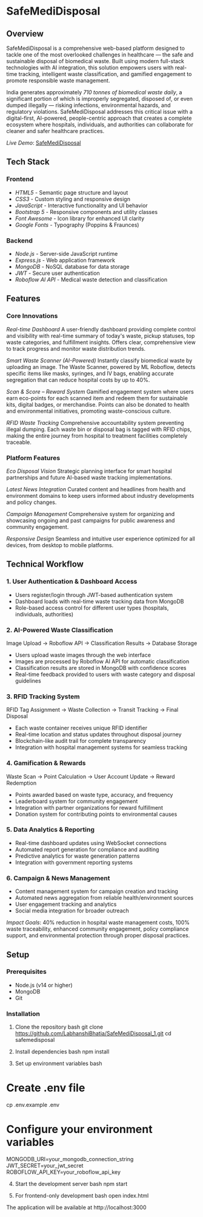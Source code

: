 # SafeMediDisposal

## Overview

SafeMediDisposal is a comprehensive web-based platform designed to tackle one of the most overlooked challenges in healthcare — the safe and sustainable disposal of biomedical waste. Built using modern full-stack technologies with AI integration, this solution empowers users with real-time tracking, intelligent waste classification, and gamified engagement to promote responsible waste management.

India generates approximately *710 tonnes of biomedical waste daily*, a significant portion of which is improperly segregated, disposed of, or even dumped illegally — risking infections, environmental hazards, and regulatory violations. SafeMediDisposal addresses this critical issue with a digital-first, AI-powered, people-centric approach that creates a complete ecosystem where hospitals, individuals, and authorities can collaborate for cleaner and safer healthcare practices.

*Live Demo*: [SafeMediDisposal](https://safemedidisposal1.netlify.app/)

## Tech Stack

### Frontend
- *HTML5* - Semantic page structure and layout
- *CSS3* - Custom styling and responsive design  
- *JavaScript* - Interactive functionality and UI behavior
- *Bootstrap 5* - Responsive components and utility classes
- *Font Awesome* - Icon library for enhanced UI clarity
- *Google Fonts* - Typography (Poppins & Fraunces)

### Backend
- *Node.js* - Server-side JavaScript runtime
- *Express.js* - Web application framework
- *MongoDB* - NoSQL database for data storage
- *JWT* - Secure user authentication
- *Roboflow AI API* - Medical waste detection and classification


## Features

### Core Innovations

*Real-time Dashboard*
A user-friendly dashboard providing complete control and visibility with real-time summary of today's waste, pickup statuses, top waste categories, and fulfillment insights. Offers clear, comprehensive view to track progress and monitor waste distribution trends.

*Smart Waste Scanner (AI-Powered)*
Instantly classify biomedical waste by uploading an image. The Waste Scanner, powered by ML Roboflow, detects specific items like masks, syringes, and IV bags, enabling accurate segregation that can reduce hospital costs by up to 40%.

*Scan & Score – Reward System*
Gamified engagement system where users earn eco-points for each scanned item and redeem them for sustainable kits, digital badges, or merchandise. Points can also be donated to health and environmental initiatives, promoting waste-conscious culture.

*RFID Waste Tracking*
Comprehensive accountability system preventing illegal dumping. Each waste bin or disposal bag is tagged with RFID chips, making the entire journey from hospital to treatment facilities completely traceable.

### Platform Features

*Eco Disposal Vision*
Strategic planning interface for smart hospital partnerships and future AI-based waste tracking implementations.

*Latest News Integration*
Curated content and headlines from health and environment domains to keep users informed about industry developments and policy changes.

*Campaign Management*
Comprehensive system for organizing and showcasing ongoing and past campaigns for public awareness and community engagement.

*Responsive Design*
Seamless and intuitive user experience optimized for all devices, from desktop to mobile platforms.

## Technical Workflow

### 1. User Authentication & Dashboard Access
- Users register/login through JWT-based authentication system
- Dashboard loads with real-time waste tracking data from MongoDB
- Role-based access control for different user types (hospitals, individuals, authorities)

### 2. AI-Powered Waste Classification

Image Upload → Roboflow API → Classification Results → Database Storage

- Users upload waste images through the web interface
- Images are processed by Roboflow AI API for automatic classification
- Classification results are stored in MongoDB with confidence scores
- Real-time feedback provided to users with waste category and disposal guidelines

### 3. RFID Tracking System

RFID Tag Assignment → Waste Collection → Transit Tracking → Final Disposal

- Each waste container receives unique RFID identifier
- Real-time location and status updates throughout disposal journey
- Blockchain-like audit trail for complete transparency
- Integration with hospital management systems for seamless tracking

### 4. Gamification & Rewards

Waste Scan → Point Calculation → User Account Update → Reward Redemption

- Points awarded based on waste type, accuracy, and frequency
- Leaderboard system for community engagement
- Integration with partner organizations for reward fulfillment
- Donation system for contributing points to environmental causes

### 5. Data Analytics & Reporting
- Real-time dashboard updates using WebSocket connections
- Automated report generation for compliance and auditing
- Predictive analytics for waste generation patterns
- Integration with government reporting systems

### 6. Campaign & News Management
- Content management system for campaign creation and tracking
- Automated news aggregation from reliable health/environment sources
- User engagement tracking and analytics
- Social media integration for broader outreach

*Impact Goals*: 40% reduction in hospital waste management costs, 100% waste traceability, enhanced community engagement, policy compliance support, and environmental protection through proper disposal practices.

## Setup

### Prerequisites
- Node.js (v14 or higher)
- MongoDB
- Git

### Installation

1. Clone the repository
bash
git clone https://github.com/LabhanshiBhatia/SafeMediDisposal_1.git
cd safemedisposal


2. Install dependencies
bash
npm install


3. Set up environment variables
bash
# Create .env file
cp .env.example .env

# Configure your environment variables
MONGODB_URI=your_mongodb_connection_string
JWT_SECRET=your_jwt_secret
ROBOFLOW_API_KEY=your_roboflow_api_key


4. Start the development server
bash
npm start


5. For frontend-only development
bash
open index.html


The application will be available at http://localhost:3000



